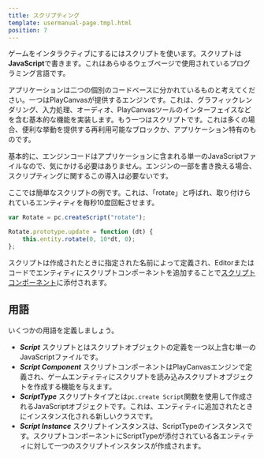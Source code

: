 ```yaml
---
title: スクリプティング
template: usermanual-page.tmpl.html
position: 7
---
```


ゲームをインタラクティブにするにはスクリプトを使います。スクリプトは**JavaScript**で書きます。これはあらゆるウェブページで使用されているプログラミング言語です。

アプリケーションは二つの個別のコードベースに分かれているものと考えてください。一つはPlayCanvasが提供するエンジンです。これは、グラフィックレンダリング、入力処理、オーディオ、PlayCanvasツールのインターフェイスなどを含む基本的な機能を実装します。もう一つはスクリプトです。これは多くの場合、便利な挙動を提供する再利用可能なブロックか、アプリケーション特有のものです。

基本的に、エンジンコードはアプリケーションに含まれる単一のJavaScriptファイルなので、気にかける必要はありません。エンジンの一部を書き換える場合、スクリプティングに関するこの導入は必要ないです。

ここでは簡単なスクリプトの例です。これは、「rotate」と呼ばれ、取り付けられているエンティティを毎秒10度回転させます。

```javascript
var Rotate = pc.createScript("rotate");

Rotate.prototype.update = function (dt) {
    this.entity.rotate(0, 10*dt, 0);
};
```

スクリプトは作成されたときに指定された名前によって定義され、Editorまたはコードでエンティティにスクリプトコンポーネントを追加することで[スクリプトコンポーネント][1]に添付されます。

## 用語

いくつかの用語を定義しましょう。

* ***Script*** スクリプトとはスクリプトオブジェクトの定義を一つ以上含む単一のJavaScriptファイルです。
* ***Script Component*** スクリプトコンポーネントはPlayCanvasエンジンで定義され、ゲームエンティティにスクリプトを読み込みスクリプトオブジェクトを作成する機能を与えます。
* ***ScriptType*** スクリプトタイプとは`pc.create Script`関数を使用して作成されるJavaScriptオブジェクトです。これは、エンティティに追加されたときにインスタンス化される新しいクラスです。
* ***Script Instance*** スクリプトインスタンスは、ScriptTypeのインスタンスです。スクリプトコンポーネントにScriptTypeが添付されている各エンティティに対して一つのスクリプトインスタンスが作成されます。

[1]: /user-manual/packs/components/script/

